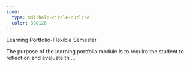 ```yaml
---
icon:
  type: mdi:help-circle-outline
  color: 398126
---
```


Learning Portfolio-Flexible Semester

The purpose of the learning portfolio module is to require the student to reflect on and evaluate th ... 

